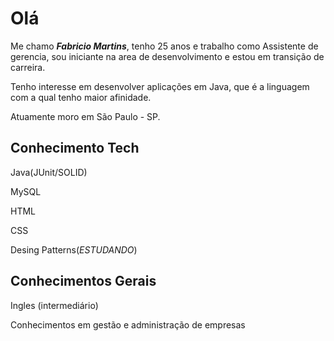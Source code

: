 # Olá

Me chamo ***Fabricio Martins***, tenho 25 anos e trabalho como Assistente de gerencia, sou iniciante na area de desenvolvimento e estou em transição de carreira.

Tenho interesse em desenvolver aplicações em Java, que é a linguagem com a qual tenho maior afinidade.

Atuamente moro em São Paulo - SP.

## Conhecimento Tech

Java(JUnit/SOLID)

MySQL

HTML

CSS

Desing Patterns(_ESTUDANDO_)

## Conhecimentos Gerais

Ingles (intermediário)

Conhecimentos em gestão e administração de empresas
